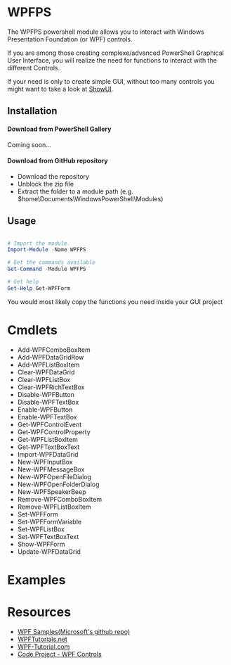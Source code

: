 # WPFPS

The WPFPS powershell module allows you to interact with Windows Presentation Foundation (or WPF) controls.

If you are among those creating complexe/advanced PowerShell Graphical User Interface, you will realize the need for functions to interact with the different Controls.

If your need is only to create simple GUI, without too many controls you might want to take a look at [ShowUI](https://showui.codeplex.com/).

## Installation
#### Download from PowerShell Gallery
Coming soon...
#### Download from GitHub repository

* Download the repository
* Unblock the zip file
* Extract the folder to a module path (e.g. $home\Documents\WindowsPowerShell\Modules)


## Usage

```powershell

# Import the module.
Import-Module -Name WPFPS

# Get the commands available
Get-Command -Module WPFPS

# Get help
Get-Help Get-WPFForm
```

You would most likely copy the functions you need inside your GUI project

# Cmdlets
* Add-WPFComboBoxItem
* Add-WPFDataGridRow
* Add-WPFListBoxItem
* Clear-WPFDataGrid
* Clear-WPFListBox
* Clear-WPFRichTextBox
* Disable-WPFButton
* Disable-WPFTextBox
* Enable-WPFButton
* Enable-WPFTextBox
* Get-WPFControlEvent
* Get-WPFControlProperty
* Get-WPFListBoxItem
* Get-WPFTextBoxText
* Import-WPFDataGrid
* New-WPFInputBox
* New-WPFMessageBox
* New-WPFOpenFileDialog
* New-WPFOpenFolderDialog
* New-WPFSpeakerBeep
* Remove-WPFComboBoxItem
* Remove-WPFListBoxItem
* Set-WPFForm
* Set-WPFFormVariable
* Set-WPFListBox
* Set-WPFTextBoxText
* Show-WPFForm
* Update-WPFDataGrid

# Examples

# Resources

* [WPF Samples(Microsoft's github repo)](https://github.com/Microsoft/WPF-Samples/)
* [WPFTutorials.net](http://www.wpftutorial.net/)
* [WPF-Tutorial.com](http://www.wpf-tutorial.com/)
* [Code Project - WPF Controls](http://www.codeproject.com/KB/WPF/#Controls)
